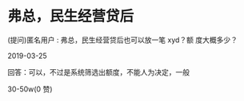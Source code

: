 # 弗总，民生经营贷后

(提问)匿名用户 : 弗总，民生经营贷后也可以放一笔 xyd？额 度大概多少？

2019-03-25

回答：可以，不过是系统筛选出额度，不能人为决定，一般

30-50w(0 赞)